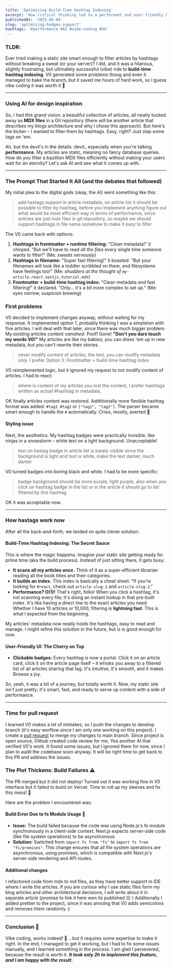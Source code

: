 ```yaml
---
title: 'Optimizing Build-Time Hashtag Indexing'
excerpt: 'How critical thinking led to a performant and user-friendly hashtag system for my blog.'
publishedAt: '2025-06-04'
slug: 'optimizing-badges-support'
hashtags: '#performance #AI #vibe-coding #UX'
---
```


### TLDR:

Ever tried making a static site smart enough to filter articles by hashtags without breaking a sweat (or your server)? I did, and it was a hilarious, slightly frustrating, but ultimately successful (vibe) ride to **build-time hashtag indexing**. V0 generated some problems thoug and even it managed to bake the branch, but it saved me hours of hard work, so I guess vibe coding it was worth it :rocket:

---

### Using AI for design inspiration

So, I had this grand vision: a beautiful collection of articles, all neatly tucked away as **MDX files** in a Git repository (there will be another article that describes my blogs architecture and why I chose this approach). But here's the kicker – I wanted to filter them by hashtags. Easy, right? Just slap some tags on 'em.

Ah, but the devil's in the details :devil:, especially when you're talking **performance**. My articles are static, meaning no fancy database queries. How do you filter a bazillion MDX files efficiently without making your users wait for an eternity? Let's ask AI and see what it comes up with.

---

### The Prompt That Started It All (and the debates that followed)

My initial plea to the digital gods (okay, the AI) went something like this:

> add hastags support in article metadata, on article list it should be possible to filter by hashtag, before you implement anything figure out what would be most efficient way in terms of performance, since articles are just mdx files in git repository, so maybe we should support hashtags in file name somehow to make it easy to filter

The V0 came back with options:

1.  **Hashtags in frontmatter + runtime filtering:** "Clean metadata!" it chirped. "But we'll have to read _all the files_ every single time someone wants to filter!" (Me: _sweats nervously_)
2.  **Hashtags in filename:** "Super fast filtering!" it boasted. "But your filenames will look like a toddler scribbled on them, and filesystems have feelings too!" (Me: _shudders at the thought of `my-article.react.nextjs.tutorial.mdx`_)
3.  **Frontmatter + build-time hashtag index:** "Clean metadata _and_ fast filtering!" it declared. "Only... it's a bit more complex to set up." (Me: _eyes narrow, suspicion brewing_)

### First problems

V0 decided to implement changes anyway, without waiting for my response. It implemented option 1, probably thinking I was a simpleton with five articles. I will deal with that later, since there was much bigger problem. My existing articles content _vanished_. Poof! Gone! **"Don't you dare touch my words V0!"** My articles are like my babies; you can dress 'em up in new metadata, but you can't rewrite their stories.

> never modify content of articles, the text, you can modify metadata only. I prefer Option 3: Frontmatter + build-time hashtag index

V0 reimplemented logic, but it ignored my request to not modify content of articles. I had to react:

> where is content of my articles you lost the content, I prefer hashtags written as actual #hashtag in metadata,

OK finally articles content was restored. Addtitionally more flexible hashtag format was added: `#tag1 #tag2` or `["tag1", "tag2"]`. The parser became smart enough to handle the `#` automatically. Crisis, mostly, averted :muscle:

#### Styling issue

Next, the aesthetics. My hashtag badges were practically invisible, like ninjas in a snowstorm – white text on a light background. Unacceptable!

> text on hastag badge in article list is barely visible since the background is light and text is white, make the text darker, much darker

V0 turned badges into boring black and white. I had to be more specific:

> badge background should be more purple, light purple, also when you click on hashtag badge in the list or in the article it should go to list filtered by this hashtag

OK it was acceptable now.

---

### How hastags work now

After all the back-and-forth, we landed on quite clever solution:

#### Build-Time Hashtag Indexing: The Secret Sauce

This is where the magic happens. Imagine your static site getting ready for prime time (aka the build process). Instead of just sitting there, it gets busy:

- **It scans all my articles _once_.** Think of it as a super-efficient librarian reading all the book titles and their categories.
- **It builds an index.** This index is basically a cheat sheet: "If you're looking for `#react`, check out `article-slug-1` and `article-slug-2`."
- **Performance? <span class="math-inline">O\(1\)</span>!** That's right, folks! When you click a hashtag, it's not scanning every file; it's doing an instant lookup in that pre-built index. It's like having a direct line to the exact articles you need. Whether I have 10 articles or 10,000, filtering is **lightning fast**. This is what I expected from the beginning.

My articles' metadata now neatly holds the hashtags, easy to read and manage. I might refine this solution in the future, but is is good enough for now.

#### User-Friendly UI: The Cherry on Top

- **Clickable badges:** Every hashtag is now a portal. Click it on an article card, click it on the article page itself – it whisks you away to a filtered list of all articles sharing that tag. It's intuitive, it's smooth, and it makes Browse a joy.

So, yeah, it was a bit of a journey, but totally worth it. Now, my static site isn't just pretty; it's smart, fast, and ready to serve up content with a side of performance.

---

### Time for pull request

I learned V0 makes a lot of mistakes, so I push the changes to develop branch (it's easy worflow since I am only one working on this project). I create a [pull request](https://github.com/gmotyl/motyl-dev/pull/6) to merge my changes to main branch. Since project is open source, Github created code review for me, Yea another AI that verified V0's work. It found some issues, but I ignored them for now, since I plan to audit the codebase soon anyway. It will be right time to get back to this PR and address the issues.

### The Plot Thickens: Build Failures :warning:

The PR merged but it did not deploy! Turned out it was working fine in V0 interface but it failed to build on Vercel. Time to roll up my sleeves and fix this mess! :muscle:

Here are the problem I encountered was:

#### Build Error Due to fs Module Usage :file_folder:

- **Issue:** The build failed because the code was using Node.js's fs module synchronously in a client-side context. Next.js expects server-side code (like file system operations) to be asynchronous.
- **Solution:** Switched from `import fs from "fs"` to `import fs from "fs/promises"`. This change ensures that all file system operations are asynchronous, using promises, which is compatible with Next.js's server-side rendering and API routes.

#### Additional changes

I refactored code from mdx to md files, as they have better support in IDE where I write the articles. If you are curious why I use static files form my blog articles and other architectural decisions, I will write about it in separate article (promise to link it here wen its published :wink: )
Additionally I added prettier to the project, since it was annoing that V0 adds semicolons and removes them randomly :)

---

### Conclusion :tada:

Vibe coding, works indeed! :rocket: ...but it requires some expertise to make it right. In the end, I managed to get it working, but I had to fix some issues manually, and I learned something in the process. I am glad I persevered, because the result is worth it. **_It took only 2h to implement this feature, and I am happy with the result._**
